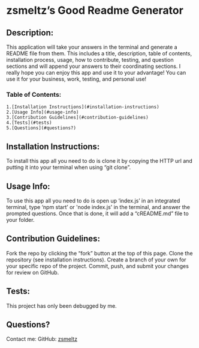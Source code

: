 # zsmeltz’s Good Readme Generator 
 

## Description: 
This application will take your answers in the terminal and generate a README file from them. This includes a title, description, table of contents, installation process, usage, how to contribute, testing, and question sections and will append your answers to their coordinating sections. I really hope you can enjoy this app and use it to your advantage! You can use it for your business, work, testing, and personal use! 

### Table of Contents: 
    1.[Installation Instructions](#installation-instructions)
    2.[Usage Info](#usage-info)
    3.[Contribution Guidelines](#contribution-guidelines)
    4.[Tests](#tests)
    5.[Questions](#questions?)
  

## Installation Instructions: 
To install this app all you need to do is clone it by copying the HTTP url and putting it into your terminal when using “git clone”.  

## Usage Info: 
To use this app all you need to do is open up ‘index.js’ in an integrated terminal, type ‘npm start’ or 'node index.js' in the terminal, and answer the prompted questions. Once that is done, it will add a “cREADME.md” file to your folder. 

## Contribution Guidelines: 
Fork the repo by clicking the “fork” button at the top of this page. Clone the repository (see installation instructions). Create a branch of your own for your specific repo of the project. Commit, push, and submit your changes for review on GitHub. 

## Tests: 
This project has only been debugged by me. 

## Questions? 
Contact me:
GitHub: [zsmeltz](https://github.com/zsmeltz) 

